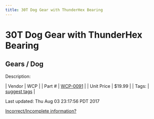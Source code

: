 ```yaml
---
title: 30T Dog Gear with ThunderHex Bearing
---
```


# 30T Dog Gear with ThunderHex Bearing
## Gears / Dog
Description: 	 

| Vendor | WCP | 
| Part # | [WCP-0091](http://www.wcproducts.net/WCP-0091) | 
| Unit Price | $19.99 | 
| Tags: | [suggest tags](https://docs.google.com/forms/d/e/1FAIpQLSeWyY8v3RgOty-MyWmh9U0iivNYN_molChYyS-0U-o-kOAv_g/viewform) | 

Last updated: Thu Aug 03 23:17:56 PDT 2017

 [Incorrect/Incomplete information?](https://docs.google.com/forms/d/e/1FAIpQLSeWyY8v3RgOty-MyWmh9U0iivNYN_molChYyS-0U-o-kOAv_g/viewform)